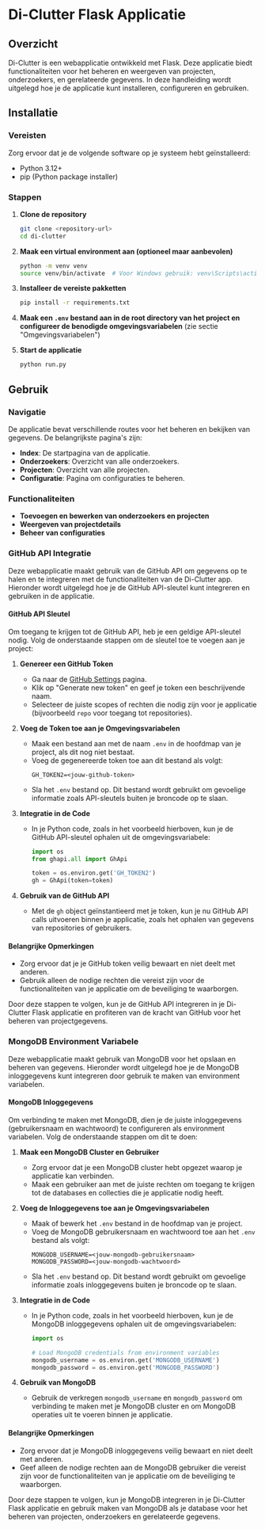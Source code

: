 # Di-Clutter Flask Applicatie

## Overzicht
Di-Clutter is een webapplicatie ontwikkeld met Flask. Deze applicatie biedt functionaliteiten voor het beheren en weergeven van projecten, onderzoekers, en gerelateerde gegevens. In deze handleiding wordt uitgelegd hoe je de applicatie kunt installeren, configureren en gebruiken.

## Installatie

### Vereisten
Zorg ervoor dat je de volgende software op je systeem hebt geïnstalleerd:
- Python 3.12+
- pip (Python package installer)

### Stappen
1. **Clone de repository**
   ```bash
   git clone <repository-url>
   cd di-clutter
   ```

2. **Maak een virtual environment aan (optioneel maar aanbevolen)**
   ```bash
   python -m venv venv
   source venv/bin/activate  # Voor Windows gebruik: venv\Scripts\activate
   ```

3. **Installeer de vereiste pakketten**
   ```bash
   pip install -r requirements.txt
   ```

4. **Maak een `.env` bestand aan in de root directory van het project en configureer de benodigde omgevingsvariabelen** (zie sectie "Omgevingsvariabelen")

5. **Start de applicatie**
   ```bash
   python run.py
   ```

## Gebruik

### Navigatie
De applicatie bevat verschillende routes voor het beheren en bekijken van gegevens. De belangrijkste pagina's zijn:
- **Index**: De startpagina van de applicatie.
- **Onderzoekers**: Overzicht van alle onderzoekers.
- **Projecten**: Overzicht van alle projecten.
- **Configuratie**: Pagina om configuraties te beheren.

### Functionaliteiten
- **Toevoegen en bewerken van onderzoekers en projecten**
- **Weergeven van projectdetails**
- **Beheer van configuraties**




### GitHub API Integratie

Deze webapplicatie maakt gebruik van de GitHub API om gegevens op te halen en te integreren met de functionaliteiten van de Di-Clutter app. Hieronder wordt uitgelegd hoe je de GitHub API-sleutel kunt integreren en gebruiken in de applicatie.

#### GitHub API Sleutel

Om toegang te krijgen tot de GitHub API, heb je een geldige API-sleutel nodig. Volg de onderstaande stappen om de sleutel toe te voegen aan je project:

1. **Genereer een GitHub Token**
   - Ga naar de [GitHub Settings](https://github.com/settings/tokens) pagina.
   - Klik op "Generate new token" en geef je token een beschrijvende naam.
   - Selecteer de juiste scopes of rechten die nodig zijn voor je applicatie (bijvoorbeeld `repo` voor toegang tot repositories).

2. **Voeg de Token toe aan je Omgevingsvariabelen**
   - Maak een bestand aan met de naam `.env` in de hoofdmap van je project, als dit nog niet bestaat.
   - Voeg de gegenereerde token toe aan dit bestand als volgt:
     ```
     GH_TOKEN2=<jouw-github-token>
     ```
   - Sla het `.env` bestand op. Dit bestand wordt gebruikt om gevoelige informatie zoals API-sleutels buiten je broncode op te slaan.

3. **Integratie in de Code**
   - In je Python code, zoals in het voorbeeld hierboven, kun je de GitHub API-sleutel ophalen uit de omgevingsvariabele:
     ```python
     import os
     from ghapi.all import GhApi

     token = os.environ.get('GH_TOKEN2')
     gh = GhApi(token=token)
     ```

4. **Gebruik van de GitHub API**
   - Met de `gh` object geïnstantieerd met je token, kun je nu GitHub API calls uitvoeren binnen je applicatie, zoals het ophalen van gegevens van repositories of gebruikers.

#### Belangrijke Opmerkingen
- Zorg ervoor dat je je GitHub token veilig bewaart en niet deelt met anderen.
- Gebruik alleen de nodige rechten die vereist zijn voor de functionaliteiten van je applicatie om de beveiliging te waarborgen.

Door deze stappen te volgen, kun je de GitHub API integreren in je Di-Clutter Flask applicatie en profiteren van de kracht van GitHub voor het beheren van projectgegevens.


### MongoDB Environment Variabele

Deze webapplicatie maakt gebruik van MongoDB voor het opslaan en beheren van gegevens. Hieronder wordt uitgelegd hoe je de MongoDB inloggegevens kunt integreren door gebruik te maken van environment variabelen.

#### MongoDB Inloggegevens

Om verbinding te maken met MongoDB, dien je de juiste inloggegevens (gebruikersnaam en wachtwoord) te configureren als environment variabelen. Volg de onderstaande stappen om dit te doen:

1. **Maak een MongoDB Cluster en Gebruiker**
   - Zorg ervoor dat je een MongoDB cluster hebt opgezet waarop je applicatie kan verbinden.
   - Maak een gebruiker aan met de juiste rechten om toegang te krijgen tot de databases en collecties die je applicatie nodig heeft.

2. **Voeg de Inloggegevens toe aan je Omgevingsvariabelen**
   - Maak of bewerk het `.env` bestand in de hoofdmap van je project.
   - Voeg de MongoDB gebruikersnaam en wachtwoord toe aan het `.env` bestand als volgt:
     ```
     MONGODB_USERNAME=<jouw-mongodb-gebruikersnaam>
     MONGODB_PASSWORD=<jouw-mongodb-wachtwoord>
     ```
   - Sla het `.env` bestand op. Dit bestand wordt gebruikt om gevoelige informatie zoals inloggegevens buiten je broncode op te slaan.

3. **Integratie in de Code**
   - In je Python code, zoals in het voorbeeld hierboven, kun je de MongoDB inloggegevens ophalen uit de omgevingsvariabelen:
     ```python
     import os

     # Load MongoDB credentials from environment variables
     mongodb_username = os.environ.get('MONGODB_USERNAME')
     mongodb_password = os.environ.get('MONGODB_PASSWORD')
     ```

4. **Gebruik van MongoDB**
   - Gebruik de verkregen `mongodb_username` en `mongodb_password` om verbinding te maken met je MongoDB cluster en om MongoDB operaties uit te voeren binnen je applicatie.

#### Belangrijke Opmerkingen
- Zorg ervoor dat je MongoDB inloggegevens veilig bewaart en niet deelt met anderen.
- Geef alleen de nodige rechten aan de MongoDB gebruiker die vereist zijn voor de functionaliteiten van je applicatie om de beveiliging te waarborgen.

Door deze stappen te volgen, kun je MongoDB integreren in je Di-Clutter Flask applicatie en gebruik maken van MongoDB als je database voor het beheren van projecten, onderzoekers en gerelateerde gegevens.
